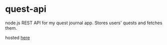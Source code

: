 # quest-api
node.js REST API for my quest journal app. Stores users' quests and fetches them.

hosted [here](https://sordid-occipital-crayfish.glitch.me/)

